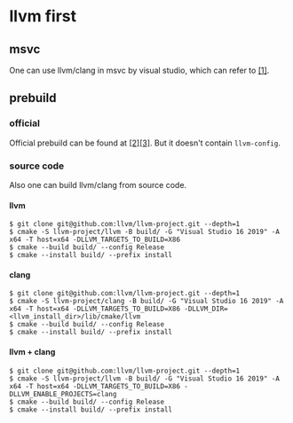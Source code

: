 # llvm first

## msvc

One can use llvm/clang in msvc by visual studio, which can refer to [[1]](https://docs.microsoft.com/en-us/cpp/build/clang-support-cmake?view=msvc-170).

## prebuild

### official

Official prebuild can be found at [[2]](https://llvm.org/builds/)[[3]](https://releases.llvm.org/download.html#11.0.0). But it doesn't contain `llvm-config`.

### source code

Also one can build llvm/clang from source code.

#### llvm

```
$ git clone git@github.com:llvm/llvm-project.git --depth=1
$ cmake -S llvm-project/llvm -B build/ -G "Visual Studio 16 2019" -A x64 -T host=x64 -DLLVM_TARGETS_TO_BUILD=X86
$ cmake --build build/ --config Release
$ cmake --install build/ --prefix install
```

#### clang

```
$ git clone git@github.com:llvm/llvm-project.git --depth=1
$ cmake -S llvm-project/clang -B build/ -G "Visual Studio 16 2019" -A x64 -T host=x64 -DLLVM_TARGETS_TO_BUILD=X86 -DLLVM_DIR=<llvm_install_dir>/lib/cmake/llvm
$ cmake --build build/ --config Release
$ cmake --install build/ --prefix install
```

#### llvm + clang

```
$ git clone git@github.com:llvm/llvm-project.git --depth=1
$ cmake -S llvm-project/llvm -B build/ -G "Visual Studio 16 2019" -A x64 -T host=x64 -DLLVM_TARGETS_TO_BUILD=X86 -DLLVM_ENABLE_PROJECTS=clang
$ cmake --build build/ --config Release
$ cmake --install build/ --prefix install
```
